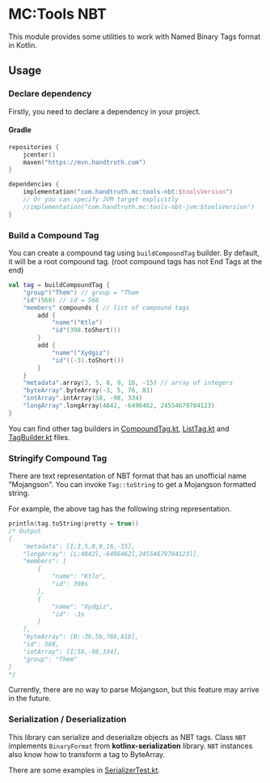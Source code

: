 MC:Tools NBT
=======================================================

This module provides some utilities to work with Named Binary Tags format in
Kotlin.

Usage
-------------------------------------------------------

### Declare dependency

Firstly, you need to declare a dependency in your project.

#### Gradle

```kotlin
repositories {
    jcenter()
    maven("https://mvn.handtruth.com")
}

dependencies {
    implementation("com.handtruth.mc:tools-nbt:$toolsVersion")
    // Or you can specify JVM target explicitly
    //implementation("com.handtruth.mc:tools-nbt-jvm:$toolsVersion")
}
```

### Build a Compound Tag

You can create a compound tag using `buildCompoundTag` builder. By default, it
will be a root compound tag. (root compound tags has not End Tags at the end)

```kotlin
val tag = buildCompoundTag {
    "group"("Them") // group = "Them
    "id"(568) // id = 568
    "members" compounds { // list of compound tags
        add {
            "name"("Ktlo")
            "id"(398.toShort())
        }
        add {
            "name"("Xydgiz")
            "id"((-3).toShort())
        }
    }
    "metadata".array(3, 5, 8, 9, 16, -15) // array of integers
    "byteArray".byteArray(-3, 5, 76, 81)
    "intArray".intArray(58, -98, 334)
    "longArray".longArray(4842, -6496462, 24554679784123)
}
```

You can find other tag builders in [CompoundTag.kt], [ListTag.kt] and
[TagBuilder.kt] files.

### Stringify Compound Tag

There are text representation of NBT format that has an unofficial name
"Mojangson". You can invoke `Tag::toString` to get a Mojangson formatted string.

For example, the above tag has the following string representation.

```kotlin
println(tag.toString(pretty = true))
/* Output
{
    "metadata": [I;3,5,8,9,16,-15],
    "longArray": [L;4842l,-6496462l,24554679784123l],
    "members": [
        {
            "name": "Ktlo",
            "id": 398s
        },
        {
            "name": "Xydgiz",
            "id": -3s
        }
    ],
    "byteArray": [B;-3b,5b,76b,81b],
    "id": 568,
    "intArray": [I;58,-98,334],
    "group": "Them"
}
*/
```

Currently, there are no way to parse Mojangson, but this feature may arrive in
the future.

### Serialization / Deserialization

This library can serialize and deserialize objects as NBT tags. Class `NBT`
implements `BinaryFormat` from **kotlinx-serialization** library. `NBT`
instances also know how to transform a tag to ByteArray.

There are some examples in [SerializerTest.kt].

[CompoundTag.kt]: src/commonMain/kotlin/com/handtruth/mc/nbt/tags/CompoundTag.kt
[ListTag.kt]: src/commonMain/kotlin/com/handtruth/mc/nbt/tags/ListTag.kt
[TagBuilder.kt]: src/commonMain/kotlin/com/handtruth/mc/nbt/TagBuilder.kt
[SerializerTest.kt]: src/commonTest/kotlin/com/handtruth/mc/nbt/test/SerializerTest.kt
